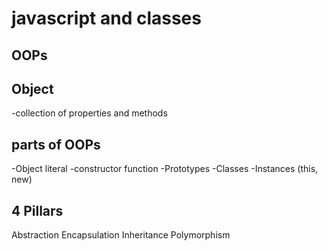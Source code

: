 # javascript and classes

## OOPs

## Object 
-collection of properties and methods

## parts of OOPs
-Object literal
-constructor function
-Prototypes
-Classes 
-Instances (this, new)

## 4 Pillars
Abstraction 
Encapsulation
Inheritance
Polymorphism

